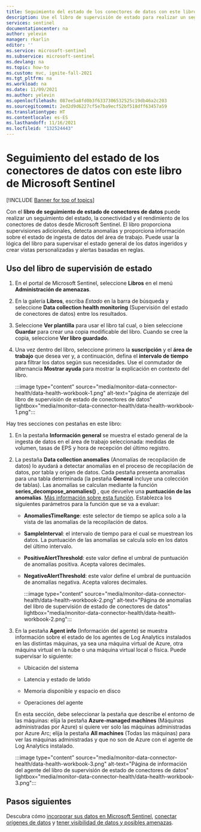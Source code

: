 ```yaml
---
title: Seguimiento del estado de los conectores de datos con este libro de Microsoft Sentinel | Microsoft Docs
description: Use el libro de supervisión de estado para realizar un seguimiento de la conectividad y el rendimiento de los conectores de datos.
services: sentinel
documentationcenter: na
author: yelevin
manager: rkarlin
editor: ''
ms.service: microsoft-sentinel
ms.subservice: microsoft-sentinel
ms.devlang: na
ms.topic: how-to
ms.custom: mvc, ignite-fall-2021
ms.tgt_pltfrm: na
ms.workload: na
ms.date: 11/09/2021
ms.author: yelevin
ms.openlocfilehash: 087ee5a8fd0b3f6337306532525c19db46a2c203
ms.sourcegitcommit: 2ed2d9d6227cf5e7ba9ecf52bf518dff63457a59
ms.translationtype: HT
ms.contentlocale: es-ES
ms.lasthandoff: 11/16/2021
ms.locfileid: "132524443"
---
```

# <a name="monitor-the-health-of-your-data-connectors-with-this-microsoft-sentinel-workbook"></a>Seguimiento del estado de los conectores de datos con este libro de Microsoft Sentinel

[!INCLUDE [Banner for top of topics](./includes/banner.md)]

Con el **libro de seguimiento de estado de conectores de datos** puede realizar un seguimiento del estado, la conectividad y el rendimiento de los conectores de datos desde Microsoft Sentinel. El libro proporciona supervisiones adicionales, detecta anomalías y proporciona información sobre el estado de ingesta de datos del área de trabajo. Puede usar la lógica del libro para supervisar el estado general de los datos ingeridos y crear vistas personalizadas y alertas basadas en reglas.

## <a name="use-the-health-monitoring-workbook"></a>Uso del libro de supervisión de estado

1. En el portal de Microsoft Sentinel, seleccione **Libros** en el menú **Administración de amenazas**.

1. En la galería **Libros**, escriba *Estado* en la barra de búsqueda y seleccione **Data collection health monitoring** (Supervisión del estado de conectores de datos) entre los resultados.

1. Seleccione **Ver plantilla** para usar el libro tal cual, o bien seleccione **Guardar** para crear una copia modificable del libro. Cuando se cree la copia, seleccione **Ver libro guardado**.

1. Una vez dentro del libro, seleccione primero la **suscripción** y el **área de trabajo** que desea ver y, a continuación, defina el **intervalo de tiempo** para filtrar los datos según sus necesidades. Use el conmutador de alternancia **Mostrar ayuda** para mostrar la explicación en contexto del libro.

    :::image type="content" source="media/monitor-data-connector-health/data-health-workbook-1.png" alt-text="página de aterrizaje del libro de supervisión de estado de conectores de datos" lightbox="media/monitor-data-connector-health/data-health-workbook-1.png":::

Hay tres secciones con pestañas en este libro:

1. En la pestaña **Información general** se muestra el estado general de la ingesta de datos en el área de trabajo seleccionada: medidas de volumen, tasas de EPS y hora de recepción del último registro.

1. La pestaña **Data collection anomalies** (Anomalías de recopilación de datos) lo ayudará a detectar anomalías en el proceso de recopilación de datos, por tabla y origen de datos. Cada pestaña presenta anomalías para una tabla determinada (la pestaña **General** incluye una colección de tablas). Las anomalías se calculan mediante la función **series_decompose_anomalies()** , que devuelve una **puntuación de las anomalías**. [Más información sobre esta función](/azure/data-explorer/kusto/query/series-decompose-anomaliesfunction?WT.mc_id=Portal-fx). Establezca los siguientes parámetros para la función que se va a evaluar:

    - **AnomaliesTimeRange**: este selector de tiempo se aplica solo a la vista de las anomalías de la recopilación de datos.
    - **SampleInterval**: el intervalo de tiempo para el cual se muestrean los datos. La puntuación de las anomalías se calcula solo en los datos del último intervalo.
    - **PositiveAlertThreshold**: este valor define el umbral de puntuación de anomalías positiva. Acepta valores decimales.
    - **NegativeAlertThreshold**: este valor define el umbral de puntuación de anomalías negativa. Acepta valores decimales.

        :::image type="content" source="media/monitor-data-connector-health/data-health-workbook-2.png" alt-text="Página de anomalías del libro de supervisión de estado de conectores de datos" lightbox="media/monitor-data-connector-health/data-health-workbook-2.png":::

1. En la pestaña **Agent info** (Información del agente) se muestra información sobre el estado de los agentes de Log Analytics instalados en las distintas máquinas, ya sea una máquina virtual de Azure, otra máquina virtual en la nube o una máquina virtual local o física. Puede supervisar lo siguiente:

   - Ubicación del sistema

   - Latencia y estado de latido

   - Memoria disponible y espacio en disco

   - Operaciones del agente

    En esta sección, debe seleccionar la pestaña que describe el entorno de las máquinas: elija la pestaña **Azure-managed machines** (Máquinas administradas por Azure) si quiere ver solo las máquinas administradas por Azure Arc; elija la pestaña **All machines** (Todas las máquinas) para ver las máquinas administradas y que no son de Azure con el agente de Log Analytics instalado.

    :::image type="content" source="media/monitor-data-connector-health/data-health-workbook-3.png" alt-text="Página de información del agente del libro de supervisión de estado de conectores de datos" lightbox="media/monitor-data-connector-health/data-health-workbook-3.png":::

## <a name="next-steps"></a>Pasos siguientes
Descubra cómo [incorporar sus datos en Microsoft Sentinel](quickstart-onboard.md), [conectar orígenes de datos](connect-data-sources.md) y [tener visibilidad de datos y posibles amenazas](get-visibility.md).
